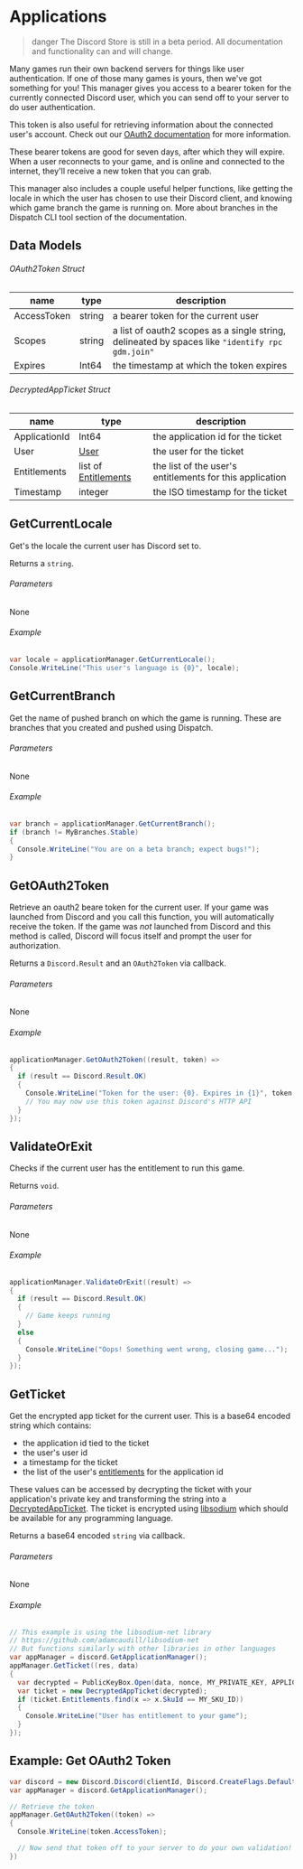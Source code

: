 # Applications

> danger
> The Discord Store is still in a beta period. All documentation and functionality can and will change.

Many games run their own backend servers for things like user authentication. If one of those many games is yours, then we've got something for you! This manager gives you access to a bearer token for the currently connected Discord user, which you can send off to your server to do user authentication.

This token is also useful for retrieving information about the connected user's account. Check out our [OAuth2 documentation](https://discordapp.com/developers/docs/topics/oauth2) for more information.

These bearer tokens are good for seven days, after which they will expire. When a user reconnects to your game, and is online and connected to the internet, they'll receive a new token that you can grab.

This manager also includes a couple useful helper functions, like getting the locale in which the user has chosen to use their Discord client, and knowing which game branch the game is running on. More about branches in the Dispatch CLI tool section of the documentation.

## Data Models

###### OAuth2Token Struct

| name        | type   | description                                                                                     |
| ----------- | ------ | ----------------------------------------------------------------------------------------------- |
| AccessToken | string | a bearer token for the current user                                                             |
| Scopes      | string | a list of oauth2 scopes as a single string, delineated by spaces like `"identify rpc gdm.join"` |
| Expires     | Int64  | the timestamp at which the token expires                                                        |

###### DecryptedAppTicket Struct

| name          | type                                                                        | description                                              |
| ------------- | --------------------------------------------------------------------------- | -------------------------------------------------------- |
| ApplicationId | Int64                                                                       | the application id for the ticket                        |
| User          | [User](#DOCS_GAME_SDK_USER/data-models-user-struct)                         | the user for the ticket                                  |
| Entitlements  | list of [Entitlements](#DOCS_GAME_SDK_STORE/data-models-entitlement-struct) | the list of the user's entitlements for this application |
| Timestamp     | integer                                                                     | the ISO timestamp for the ticket                         |

## GetCurrentLocale

Get's the locale the current user has Discord set to.

Returns a `string`.

###### Parameters

None

###### Example

```cs
var locale = applicationManager.GetCurrentLocale();
Console.WriteLine("This user's language is {0}", locale);
```

## GetCurrentBranch

Get the name of pushed branch on which the game is running. These are branches that you created and pushed using Dispatch.

###### Parameters

None

###### Example

```cs
var branch = applicationManager.GetCurrentBranch();
if (branch != MyBranches.Stable)
{
  Console.WriteLine("You are on a beta branch; expect bugs!");
}
```

## GetOAuth2Token

Retrieve an oauth2 beare token for the current user. If your game was launched from Discord and you call this function, you will automatically receive the token. If the game was _not_ launched from Discord and this method is called, Discord will focus itself and prompt the user for authorization.

Returns a `Discord.Result` and an `OAuth2Token` via callback.

###### Parameters

None

###### Example

```cs
applicationManager.GetOAuth2Token((result, token) =>
{
  if (result == Discord.Result.OK)
  {
    Console.WriteLine("Token for the user: {0}. Expires in {1}", token.AccessToken, token.Expires);
    // You may now use this token against Discord's HTTP API
  }
});
```

## ValidateOrExit

Checks if the current user has the entitlement to run this game.

Returns `void`.

###### Parameters

None

###### Example

```cs
applicationManager.ValidateOrExit((result) =>
{
  if (result == Discord.Result.OK)
  {
    // Game keeps running
  }
  else
  {
    Console.WriteLine("Oops! Something went wrong, closing game...");
  }
});
```

## GetTicket

Get the encrypted app ticket for the current user. This is a base64 encoded string which contains:

- the application id tied to the ticket
- the user's user id
- a timestamp for the ticket
- the list of the user's [entitlements](#DOCS_GAME_SDK_STORE/data-models-entitlement-struct) for the application id

These values can be accessed by decrypting the ticket with your application's private key and transforming the string into a [DecryptedAppTicket](#DOCS_GAME_SDK_APPLICATIONS/data-models-decryptedappticket-struct). The ticket is encrypted using [libsodium](https://github.com/jedisct1/libsodium) which should be available for any programming language.

Returns a base64 encoded `string` via callback.

###### Parameters

None

###### Example

```cs
// This example is using the libsodium-net library
// https://github.com/adamcaudill/libsodium-net
// But functions similarly with other libraries in other languages
var appManager = discord.GetApplicationManager();
appManager.GetTicket((res, data)
{
  var decrypted = PublicKeyBox.Open(data, nonce, MY_PRIVATE_KEY, APPLICATION_PUBLIC_KEY);
  var ticket = new DecryptedAppTicket(decrypted);
  if (ticket.Entitlements.find(x => x.SkuId == MY_SKU_ID))
  {
    Console.WriteLine("User has entitlement to your game");
  }
});
```

## Example: Get OAuth2 Token

```cs
var discord = new Discord.Discord(clientId, Discord.CreateFlags.Default);
var appManager = discord.GetApplicationManager();

// Retrieve the token
appManager.GetOAuth2Token((token) =>
{
  Console.WriteLine(token.AccessToken);

  // Now send that token off to your server to do your own validation!
})
```
